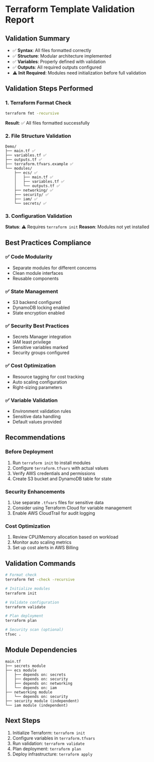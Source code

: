 # Terraform Template Validation Report

## Validation Summary
- ✅ **Syntax**: All files formatted correctly
- ✅ **Structure**: Modular architecture implemented
- ✅ **Variables**: Properly defined with validation
- ✅ **Outputs**: All required outputs configured
- ⚠️ **Init Required**: Modules need initialization before full validation

## Validation Steps Performed

### 1. Terraform Format Check
```bash
terraform fmt -recursive
```
**Result**: ✅ All files formatted successfully

### 2. File Structure Validation
```
Demo/
├── main.tf ✅
├── variables.tf ✅
├── outputs.tf ✅
├── terraform.tfvars.example ✅
└── modules/
    ├── ecs/ ✅
    │   ├── main.tf ✅
    │   ├── variables.tf ✅
    │   └── outputs.tf ✅
    ├── networking/ ✅
    ├── security/ ✅
    ├── iam/ ✅
    └── secrets/ ✅
```

### 3. Configuration Validation
**Status**: ⚠️ Requires `terraform init`
**Reason**: Modules not yet installed

## Best Practices Compliance

### ✅ Code Modularity
- Separate modules for different concerns
- Clean module interfaces
- Reusable components

### ✅ State Management
- S3 backend configured
- DynamoDB locking enabled
- State encryption enabled

### ✅ Security Best Practices
- Secrets Manager integration
- IAM least privilege
- Sensitive variables marked
- Security groups configured

### ✅ Cost Optimization
- Resource tagging for cost tracking
- Auto scaling configuration
- Right-sizing parameters

### ✅ Variable Validation
- Environment validation rules
- Sensitive data handling
- Default values provided

## Recommendations

### Before Deployment
1. Run `terraform init` to install modules
2. Configure `terraform.tfvars` with actual values
3. Verify AWS credentials and permissions
4. Create S3 bucket and DynamoDB table for state

### Security Enhancements
1. Use separate `.tfvars` files for sensitive data
2. Consider using Terraform Cloud for variable management
3. Enable AWS CloudTrail for audit logging

### Cost Optimization
1. Review CPU/Memory allocation based on workload
2. Monitor auto scaling metrics
3. Set up cost alerts in AWS Billing

## Validation Commands

```bash
# Format check
terraform fmt -check -recursive

# Initialize modules
terraform init

# Validate configuration
terraform validate

# Plan deployment
terraform plan

# Security scan (optional)
tfsec .
```

## Module Dependencies
```
main.tf
├── secrets module
├── ecs module
│   ├── depends on: secrets
│   ├── depends on: security
│   ├── depends on: networking
│   └── depends on: iam
├── networking module
│   └── depends on: security
├── security module (independent)
└── iam module (independent)
```

## Next Steps
1. Initialize Terraform: `terraform init`
2. Configure variables in `terraform.tfvars`
3. Run validation: `terraform validate`
4. Plan deployment: `terraform plan`
5. Deploy infrastructure: `terraform apply`